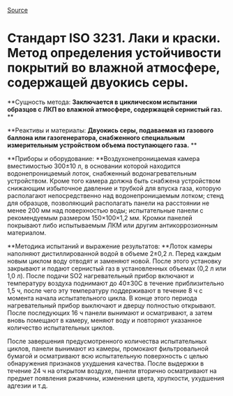
[Source](http://vseokraskah.net/standart-iso-3231 "Permalink to Стандарт ISO 3231. Лаки и краски. Метод определения устойчивости покрытий во влажной атмосфере, содержащей двуокись серы.")

# Стандарт ISO 3231. Лаки и краски. Метод определения устойчивости покрытий во влажной атмосфере, содержащей двуокись серы.

**Сущность метода: **Заключается в циклическом испытании образцов с ЛКП во влажной атмосфере, содержащей сернистый газ.** **

**Реактивы и материалы: **Двуокись серы, подаваемая из газового баллона или газогенератора, снабженного специальным измерительным устройством объема поступающего газа.** **

**Приборы и оборудование: **Воздухонепроницаемая камера вместимостью 300±10 л, в основании которой находится водонепроницаемый лоток, снабженный водонагревательным устройством. Кроме того камера должна быть снабжена устройством снижающим избыточное давление и трубкой для впуска газа, которую располагают непосредственно над водонепроницаемым лотком; стенд для образцов, позволяющий располагать панели на расстоянии не менее 200 мм над поверхностью воды; испытательные панели с рекомендуемым размером 150×100×1,2 мм. Кромки панелей покрывают либо испытываемым ЛКМ или другим антикоррозионным материалом.

**Методика испытаний и выражение результатов: **Лоток камеры наполняют дистиллированной водой в объеме 2±0,2 л. Перед каждым новым циклом воду отводят и заменяют новой. После этого установку закрывают и подают сернистый газ в установленных объемах (0,2 л или 1,0 л). После подачи SO2 нагревательный прибор включают и температуру воздуха поднимают до 40±30С в течение приблизительно 1,5 ч, после чего эту температуру поддерживают в течение 8 ч с момента начала испытательного цикла. В конце этого периода нагревательный прибор выключают и дверцу полностью открывают. После последующих 16 ч панели вынимают и осматривают, а затем вновь помещают в камеру, меняют воду и повторяют указанное количество испытательных циклов.

После завершения предусмотренного количества испытательных циклов, панели вынимают из камеры, промокают фильтровальной бумагой и осматривают всю испытательную поверхность с целью обнаружения признаков ухудшения качества. После выдержки в течение 24 ч на открытом воздухе, панели вторично осматривают на предмет появления ржавчины, изменения цвета, хрупкости, ухудшения адгезии и т.д.

  